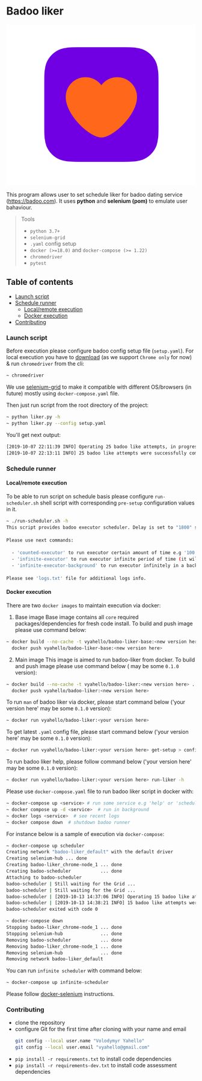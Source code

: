 # Badoo liker 
![Screenshot](image/like.png)

This program allows user to set schedule liker for badoo dating service (https://badoo.com).
It uses **python** and **selenium (pom)** to emulate user bahaviour. 

> Tools
> - `python 3.7+`
> - `selenium-grid`
> - `.yaml` config setup
> - `docker (>=18.0)` and `docker-compose (>= 1.22)`
> - `chromedriver`
> - `pytest`

## Table of contents
- [Launch script](#launch-script)
- [Schedule runner](#schedule-runner)
  - [Local/remote execution](#localremote-execution)
  - [Docker execution](#docker-execution)
- [Contributing](#contributing)

### Launch script
Before execution please configure badoo config setup file (`setup.yaml`). 
For local execution you have to [download](https://chromedriver.chromium.org) (as we support `Chrome only` for now) & run `chromedriver` from the cli:
```bash
~ chromedriver
```
We use [selenium-grid](https://www.vinsguru.com/selenium-grid-setup-using-docker) to make it compatible with different OS/browsers (in future)
mostly using `docker-compose.yaml` file.

Then just run script from the root directory of the project:
```bash
~ python liker.py -h
~ python liker.py --config setup.yaml
```

You'll get next output:
```bash
[2019-10-07 22:11:39 INFO] Operating 25 badoo like attempts, in progress ...
[2019-10-07 22:13:11 INFO] 25 badoo like attempts were successfully completed, please check your messages!
```

### Schedule runner
#### Local/remote execution
To be able to run script on schedule basis please configure `run-scheduler.sh` shell script with corresponding
`pre-setup` configuration values in it.

```bash
~ ./run-scheduler.sh -h
This script provides badoo executor scheduler. Delay is set to "1800" seconds between run.

Please use next commands:

  - 'counted-executor' to run executor certain amount of time e.g '100'
  - 'infinite-executor' to run executor infinite period of time (it will run until script is crashed)
  - 'infinite-executor-background' to run executor infinitely in a background. Logs will be saved in 'logs.txt' file automatically

Please see 'logs.txt' file for additional logs info.
```

#### Docker execution
There are two `docker images` to maintain execution via docker: 
1. Base image
Base image contains all `core` required packages/dependencies for fresh code install. 
To build and push image please use command below:
```bash
~ docker build --no-cache -t vyahello/badoo-liker-base:<new version here> -f Dockerfile.base . && \
  docker push vyahello/badoo-liker-base:<new version here>
```

2. Main image
This image is aimed to run badoo-liker from docker.
To build and push image please use command below (<new version here> may be some `0.1.0` version):
```bash
~ docker build --no-cache -t vyahello/badoo-liker:<new version here> . && \
  docker push vyahello/badoo-liker:<new version here>
```

To run `man` of badoo liker via docker, please start command below ('your version here' may be some `0.1.0` version):
```bash
~ docker run vyahello/badoo-liker:<your version here>
```

To get latest `.yaml` config file, please start command below ('your version here' may be some `0.1.0` version):
```bash
~ docker run vyahello/badoo-liker:<your version here> get-setup > config.yaml
``` 

To run badoo liker help, please follow command below ('your version here' may be some `0.1.0` version):
```bash
~ docker run vyahello/badoo-liker:<your version here> run-liker -h
```

Please use `docker-compose.yaml` file to run badoo liker script in docker with:
```bash
~ docker-compose up <service> # run some service e.g 'help' or 'scheduler'
~ docker compose up -d <service>  # run in background
~ docker logs <service>  # see recent logs
~ docker compose down  # shutdown badoo runner
```
For instance below is a sample of execution via `docker-compose`:
```bash
~ docker-compose up scheduler
Creating network "badoo-liker_default" with the default driver
Creating selenium-hub ... done
Creating badoo-liker_chrome-node_1 ... done
Creating badoo-scheduler           ... done
Attaching to badoo-scheduler
badoo-scheduler | Still waiting for the Grid ...
badoo-scheduler | Still waiting for the Grid ...
badoo-scheduler | [2019-10-13 14:37:06 INFO] Operating 15 badoo like attempts, in progress ...
badoo-scheduler | [2019-10-13 14:38:21 INFO] 15 badoo like attempts were successfully completed, please check your messages!
badoo-scheduler exited with code 0
```
```bash
~ docker-compose down
Stopping badoo-liker_chrome-node_1 ... done
Stopping selenium-hub              ... done
Removing badoo-scheduler           ... done
Removing badoo-liker_chrome-node_1 ... done
Removing selenium-hub              ... done
Removing network badoo-liker_default
```

You can run `infinite scheduler` with command below:
```bash
~ docker-compose up infinite-scheduler
```

Please follow [docker-selenium](https://github.com/SeleniumHQ/docker-selenium) instructions.

### Contributing

- clone the repository
- configure Git for the first time after cloning with your name and email
  ```bash
  git config --local user.name "Volodymyr Yahello"
  git config --local user.email "vyahello@gmail.com"
  ```
- `pip install -r requirements.txt` to install code dependencies
- `pip install -r requirements-dev.txt` to install code assessment dependencies